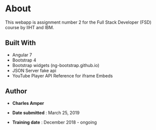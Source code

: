 # About

This webapp is assignment number 2 for the Full Stack Developer (FSD) course by IIHT and IBM.

## Built With
* Angular 7
* Bootstrap 4
* Bootstrap widgets (ng-bootstrap.github.io)
* JSON Server fake api
* YouTube Player API Reference for iframe Embeds

## Author
* **Charles Amper**

* **Date submitted** : March 25, 2019
* **Training date** : December 2018 - ongoing
